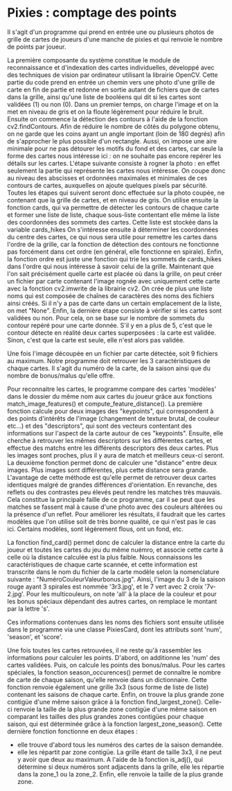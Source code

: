 # Pixies : comptage des points

Il s'agit d'un programme qui prend en entrée une ou plusieurs photos de grille de cartes de joueurs d'une manche de pixies et qui renvoie le nombre de points par joueur. 

La première composante du système constitue le module de reconnaissance et d'indexation des cartes individuelles, développé avec des techniques de vision par ordinateur utilisant la librairie OpenCV. Cette partie du code prend en entrée un chemin vers une photo d'une grille de carte en fin de partie et redonne en sortie autant de fichiers que de cartes dans la grille, ainsi qu'une liste de booléens qui dit si les cartes sont validées (1) ou non (0). 
Dans un premier temps, on charge l'image et on la met en niveau de gris et on la floute légèrement pour réduire le bruit. Ensuite on commence la détection des contours à l'aide de la fonction cv2.findContours. Afin de réduire le nombre de côtés du polygone obtenu, on ne garde que les coins ayant un angle important (loin de 180 degrés) afin de s'approcher le plus possible d'un rectangle. Aussi, on impose une aire minimale pour ne pas détourer les motifs du fond et des cartes, car seule la forme des cartes nous intéresse ici : on ne souhaite pas encore repérer les détails sur les cartes. 
L'étape suivante consiste à rogner la photo : en effet seulement la partie qui représente les cartes nous intéresse. On coupe donc au niveau des abscisses et ordonnées maximales et minimales de ces contours de cartes, auxquelles on ajoute quelques pixels par sécurité.
Toutes les étapes qui suivent seront donc effectuée sur la photo coupée, ne contenant que la grille de cartes, et en niveau de gris.
On utilise ensuite la fonction cards, qui va permettre de détecter les contours de chaque carte et former une liste de liste, chaque sous-liste contentant elle même la liste des coordonnées des sommets des cartes. Cette liste est stockée dans la variable cards_hikes
On s'intéresse ensuite à déterminer les coordonnées du centre des cartes, ce qui nous sera utile pour remettre les cartes dans l'ordre de la grille, car la fonction de détection des contours ne fonctionne pas forcément dans cet ordre (en général, elle fonctionne en spirale). Enfin, la fonction ordre est juste une fonction qui trie les sommets de cards_hikes dans l'ordre qui nous intéresse à savoir celui de la grille.
Maintenant que l'on sait précisément quelle carte est placée où dans la grille, on peut créer un fichier par carte contenant l'image rognée avec uniquement cette carte avec la fonction cv2.imwrite de la librairie cv2. On crée de plus une liste noms qui est composée de chaînes de caractères des noms des fichiers ainsi créés. Si il n'y a pas de carte dans un certain emplacement de la liste, on met "None".
Enfin, la dernière étape consiste à vérifier si les cartes sont validées ou non. Pour cela, on se base sur le nombre de sommets du contour repéré pour une carte donnée. S'il y en a plus de 5, c'est que le contour détecte en réalité deux cartes superposées : la carte est validée. Sinon, c'est que la carte est seule, elle n'est alors pas validée.

Une fois l'image découpée en un fichier par carte détectée, soit 9 fichiers au maximum.
Notre programme doit retrouver les 3 caractéristiques de chaque cartes. Il s'agit du numéro de la carte, 
de la saison ainsi que du  nombre de bonus/malus qu'elle offre.

Pour reconnaitre les cartes, le programme compare des cartes 'modèles' dans le dossier du même nom aux cartes du joueur grâce aux fonctions match_image_features() et compute_feature_distance(). 
La première fonction calcule pour deux images des "keypoints", qui correspondent à des points d'intérêts de l'image (changement de texture brutal, de couleur etc...) et des "descriptors", qui sont des vecteurs contentant des informations sur l'aspect de la carte autour de ces "keypoints". 
Ensuite, elle cherche à retrouver les mêmes descriptors sur les différentes cartes, et effectue des matchs entre les différents descriptors des deux cartes. Plus les images sont proches, plus il y aura de match et meilleurs ceux-ci seront. La deuxième fonction permet donc de calculer une "distance" entre deux images. Plus images sont différentes, plus cette distance sera grande. L'avantage de cette méthode est qu'elle permet de retrouver deux cartes identiques malgré de grandes différences d'orientation.
En revanche, des reflets ou des contrastes peu élevés peut rendre les matches très mauvais. Cela constitue la principale faille de ce programme, car il se peut que les matches se fassent mal à cause d'une photo avec des couleurs altérées ou la présence d'un reflet. Pour améliorer les résultats, il faudrait que les cartes modèles que l'on utilise soit de très bonne qualité, ce qui n'est pas le cas ici. Certains modèles, sont légèrement flous, ont un fond, etc.

La fonction find_card() permet donc de calculer la distance entre la carte du joueur et toutes les cartes du jeu du même nuémro, et associe cette carte à celle où la distance calculée est la plus faible. 
Nous connaissons les caractéristiques de chaque carte scannée, et cette information est transcrite dans le nom du fichier de la carte modèle selon la nomenclature suivante : "NuméroCouleurValeurbonus.jpg".
Ainsi, l'image du 3 de la saison rouge ayant 3 spirales est nommée '3r3.jpg', et le 7 vert avec 2 croix '7v-2.jpg'. Pour les multicouleurs, on note 'all' à la place de la couleur et pour les bonus spéciaux dépendant des autres cartes, on remplace le montant par la lettre 's'.

Ces informations contenues dans les noms des fichiers sont ensuite utilisée dans le programme via une classe PixiesCard, dont les attributs sont 'num', 'season', et 'score'.

Une fois toutes les cartes retrouvées, il ne reste qu'à rassembler les informations pour calculer les points.
D'abord, on additionne les 'num' des cartes validées.
Puis, on calcule les points des bonus/malus. Pour les cartes spéciales, la fonction season_occurences() permet de connaître le nombre de carte de chaque saison, qu'elle renvoie dans un dictionnaire. 
Cette fonction renvoie également une grille 3x3 (sous forme de liste de liste) contenant les saisons de chaque carte.
Enfin, on trouve la plus grande zone contigüe d'une même saison grâce à la fonction find_largest_zone().
Celle-ci renvoie la taille de la plus grande zone contigüe d'une même saison en comparant les tailles des plus grandes zones contigües pour chaque saison, qui est déterminée grâce à la fonction largest_zone_season().
Cette dernière fonction fonctionne en deux étapes : 
-  elle trouve d'abord tous les numéros des cartes de la saison demandée.
-  elle les répartit par zone contigüe. La grille étant de taille 3x3, il ne peut y avoir que deux au maximum. A l'aide de la fonction is_adj(), qui détermine si deux numéros sont adjacents dans la grille, elle les répartie dans la zone_1 ou la zone_2. Enfin, elle renvoie la taille de la plus grande zone. 

